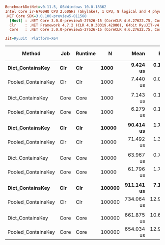 ``` ini

BenchmarkDotNet=v0.11.5, OS=Windows 10.0.18362
Intel Core i7-6700HQ CPU 2.60GHz (Skylake), 1 CPU, 8 logical and 4 physical cores
.NET Core SDK=3.0.100-preview5-011568
  [Host] : .NET Core 3.0.0-preview5-27626-15 (CoreCLR 4.6.27622.75, CoreFX 4.700.19.22408), 64bit RyuJIT
  Clr    : .NET Framework 4.7.2 (CLR 4.0.30319.42000), 64bit RyuJIT-v4.8.3801.0
  Core   : .NET Core 3.0.0-preview5-27626-15 (CoreCLR 4.6.27622.75, CoreFX 4.700.19.22408), 64bit RyuJIT

Jit=RyuJit  Platform=X64  

```
|             Method |  Job | Runtime |      N |       Mean |      Error |     StdDev | Ratio | RatioSD | Gen 0 | Gen 1 | Gen 2 | Allocated |
|------------------- |----- |-------- |------- |-----------:|-----------:|-----------:|------:|--------:|------:|------:|------:|----------:|
|   **Dict_ContainsKey** |  **Clr** |     **Clr** |   **1000** |   **9.424 us** |  **0.1490 us** |  **0.1394 us** |  **1.00** |    **0.00** |     **-** |     **-** |     **-** |         **-** |
| Pooled_ContainsKey |  Clr |     Clr |   1000 |   7.440 us |  0.0489 us |  0.0457 us |  0.79 |    0.01 |     - |     - |     - |         - |
|                    |      |         |        |            |            |            |       |         |       |       |       |           |
|   Dict_ContainsKey | Core |    Core |   1000 |   7.143 us |  0.1424 us |  0.2379 us |  1.00 |    0.00 |     - |     - |     - |         - |
| Pooled_ContainsKey | Core |    Core |   1000 |   6.279 us |  0.1227 us |  0.1759 us |  0.87 |    0.04 |     - |     - |     - |         - |
|                    |      |         |        |            |            |            |       |         |       |       |       |           |
|   **Dict_ContainsKey** |  **Clr** |     **Clr** |  **10000** |  **90.414 us** |  **1.7045 us** |  **1.5944 us** |  **1.00** |    **0.00** |     **-** |     **-** |     **-** |         **-** |
| Pooled_ContainsKey |  Clr |     Clr |  10000 |  71.492 us |  1.3930 us |  1.6583 us |  0.79 |    0.03 |     - |     - |     - |         - |
|                    |      |         |        |            |            |            |       |         |       |       |       |           |
|   Dict_ContainsKey | Core |    Core |  10000 |  63.967 us |  0.7934 us |  0.7421 us |  1.00 |    0.00 |     - |     - |     - |         - |
| Pooled_ContainsKey | Core |    Core |  10000 |  61.796 us |  1.7779 us |  1.5761 us |  0.97 |    0.03 |     - |     - |     - |         - |
|                    |      |         |        |            |            |            |       |         |       |       |       |           |
|   **Dict_ContainsKey** |  **Clr** |     **Clr** | **100000** | **911.141 us** |  **7.1964 us** |  **6.3794 us** |  **1.00** |    **0.00** |     **-** |     **-** |     **-** |         **-** |
| Pooled_ContainsKey |  Clr |     Clr | 100000 | 734.064 us | 12.9171 us | 12.0827 us |  0.81 |    0.01 |     - |     - |     - |         - |
|                    |      |         |        |            |            |            |       |         |       |       |       |           |
|   Dict_ContainsKey | Core |    Core | 100000 | 661.875 us | 10.6443 us |  9.9567 us |  1.00 |    0.00 |     - |     - |     - |         - |
| Pooled_ContainsKey | Core |    Core | 100000 | 654.034 us | 12.9410 us | 16.3662 us |  0.98 |    0.03 |     - |     - |     - |         - |
